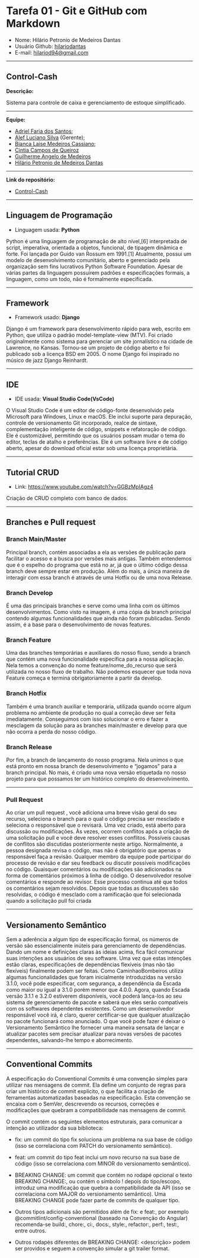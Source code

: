 # Tarefa 01 - Git e GitHub com Markdown

* Nome: Hilário Petronio de Medeiros Dantas
* Usuário Github: [hilariodantas](https://github.com/hilariodantas)
* E-mail: hilariod94@gmail.com

* * * 

## Control-Cash

**Descrição:**

Sistema para controle de caixa e gerenciamento de estoque simplificado.

* * *

**Equipe:**

* [Adriel Faria dos Santos](https://github.com/br-adriel); 
* [Alef Luciano Silva](https://github.com/AlefLuciano) (Gerente);
* [Bianca Laise Medeiros Cassiano](https://github.com/biancamdros);
* [Cintia Campos de Queiroz](https://github.com/cintiacq)
* [Guilherme Angelo de Medeiros](https://github.com/GuilhermeAngelo)
* [Hilário Petronio de Medeiros Dantas](https://github.com/hilariodantas)

* * * 

**Link do repositório:**

* [Control-Cash](https://github.com/Control-Cash/controlcash)

* * *

## Linguagem de Programação

* Linguagem usada: **Python**

Python é uma linguagem de programação de alto nível,[6] interpretada de script, imperativa, orientada a objetos, funcional, de tipagem dinâmica e forte. Foi lançada por Guido van Rossum em 1991.[1] Atualmente, possui um modelo de desenvolvimento comunitário, aberto e gerenciado pela organização sem fins lucrativos Python Software Foundation. Apesar de várias partes da linguagem possuírem padrões e especificações formais, a linguagem, como um todo, não é formalmente especificada. 

* * *

## Framework

* Framework usado: **Django**

Django é um framework para desenvolvimento rápido para web, escrito em Python, que utiliza o padrão model-template-view (MTV). Foi criado originalmente como sistema para gerenciar um site jornalístico na cidade de Lawrence, no Kansas. Tornou-se um projeto de código aberto e foi publicado sob a licença BSD em 2005. O nome Django foi inspirado no músico de jazz Django Reinhardt.

* * *

## IDE

* IDE usada: **Visual Studio Code(VsCode)**

O Visual Studio Code é um editor de código-fonte desenvolvido pela Microsoft para Windows, Linux e macOS. Ele inclui suporte para depuração, controle de versionamento Git incorporado, realce de sintaxe, complementação inteligente de código, snippets e refatoração de código. Ele é customizável, permitindo que os usuários possam mudar o tema do editor, teclas de atalho e preferências. Ele é um software livre e de código aberto, apesar do download oficial estar sob uma licença proprietária.

* * * 

## Tutorial CRUD

* Link: https://www.youtube.com/watch?v=GGBzMpIAgz4

Criação de CRUD completo com banco de dados.

* * * 

## Branches e Pull request 

### Branch Main/Master
Principal branch, contém associadas a ela as versões de publicação para facilitar o acesso e a busca por versões mais antigas. Também entendemos que é o espelho do programa que está no ar, já que o último código dessa branch deve sempre estar em produção. Além do mais, a única maneira de interagir com essa branch é através de uma Hotfix ou de uma nova Release.

### Branch Develop
É uma das principais branches e serve como uma linha com os últimos desenvolvimentos. Como visto na imagem, é uma cópia da branch principal contendo algumas funcionalidades que ainda não foram publicadas. Sendo assim, é a base para o desenvolvimento de novas features.

### Branch Feature
Uma das branches temporárias e auxiliares do nosso fluxo, sendo a branch que contém uma nova funcionalidade específica para a nossa aplicação. Nela temos a convenção do nome feature/nome_do_recurso que será utilizada no nosso fluxo de trabalho. Não podemos esquecer que toda nova Feature começa e termina obrigatoriamente a partir da develop.

### Branch Hotfix
Também é uma branch auxiliar e temporária, utilizada quando ocorre algum problema no ambiente de produção no qual a correção deve ser feita imediatamente. Conseguimos com isso solucionar o erro e fazer a mesclagem da solução para as branches main/master e develop para que não ocorra a perda do nosso código.

### Branch Release
Por fim, a branch de lançamento do nosso programa. Nela unimos o que está pronto em nossa branch de desenvolvimento e “jogamos” para a branch principal. No mais, é criado uma nova versão etiquetada no nosso projeto para que possamos ter um histórico completo do desenvolvimento.

* * * *

### Pull Request

Ao  criar um pull request , você adiciona uma breve visão geral do seu recurso, seleciona o branch para o qual o código precisa ser mesclado e seleciona o responsável que o revisará.
Uma vez criado, está aberto para discussão ou modificações.
Às vezes, ocorrem conflitos após a criação de uma solicitação pull e você deve resolver esses conflitos. Possíveis causas de conflitos são discutidas posteriormente neste artigo.
Normalmente, a pessoa designada revisa o código, mas não é obrigatório que apenas o responsável faça a revisão. Qualquer membro da equipe pode participar do processo de revisão e dar seu feedback ou discutir possíveis modificações no código.
Quaisquer comentários ou modificações são adicionados na forma de comentários próximos à linha de código.
O desenvolvedor resolve comentários e responde ao revisor.
Esse processo continua até que todos os comentários sejam resolvidos.
Depois que todas as discussões são resolvidas, o código é mesclado com a ramificação que foi selecionada quando a solicitação pull foi criada

* * *

## Versionamento Semântico

Sem a aderência a algum tipo de especificação formal, os números de versão são essencialmente inúteis para gerenciamento de dependências. 
Dando um nome e definições claras às ideias acima, fica fácil comunicar suas intenções aos usuários de seu software. 
Uma vez que estas intenções estão claras, especificações de dependências flexíveis (mas não tão flexíveis) finalmente podem ser feitas. 
Como CaminhaoBombeiros utiliza algumas funcionalidades que foram inicialmente introduzidas na versão 3.1.0, você pode especificar, com segurança, a dependência da Escada como maior ou igual a 3.1.0 porém menor que 4.0.0. 
Agora, quando Escada versão 3.1.1 e 3.2.0 estiverem disponíveis, você poderá lança-los ao seu sistema de gerenciamento de pacote e saberá que eles serão compatíveis com os softwares dependentes existentes. 
Como um desenvolvedor responsável você irá, é claro, querer certificar-se que qualquer atualização no pacote funcionará como anunciado. 
O que você pode fazer é deixar o Versionamento Semântico lhe fornecer uma maneira sensata de lançar e atualizar pacotes sem precisar atualizar para novas versões de pacotes dependentes, salvando-lhe tempo e aborrecimento.

 * * *
  
##  Conventional Commits

A especificação do Conventional Commits é uma convenção simples para utilizar nas mensagens de commit. Ela define um conjunto de regras para criar um histórico de commit explícito, o que facilita a criação de ferramentas automatizadas baseadas na especificação. Esta convenção se encaixa com o SemVer, descrevendo os recursos, correções e modificações que quebram a compatibilidade nas mensagens de commit.

O commit contém os seguintes elementos estruturais, para comunicar a intenção ao utilizador da sua biblioteca:

* fix: um commit do tipo fix soluciona um problema na sua base de código (isso se correlaciona com PATCH do versionamento semântico).

* feat: um commit do tipo feat inclui um novo recurso na sua base de código (isso se correlaciona com MINOR do versionamento semântico).

* BREAKING CHANGE: um commit que contém no rodapé opcional o texto BREAKING CHANGE:, ou contém o símbolo ! depois do tipo/escopo, introduz uma modificação que quebra a compatibilidade da API (isso se correlaciona com MAJOR do versionamento semântico). Uma BREAKING CHANGE pode fazer parte de commits de qualquer tipo.
* Outros tipos adicionais são permitidos além de fix: e feat:, por exemplo @commitlint/config-conventional (baseado na Convenção do Angular) recomenda-se build:, chore:, ci:, docs:, style:, refactor:, perf:, test:, entre outros.
* Outros rodapés diferentes de BREAKING CHANGE: <descrição> podem ser providos e seguem a convenção simular a git trailer format.